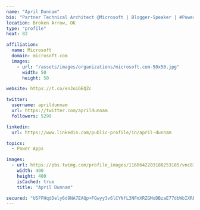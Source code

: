 ```yaml
---
name: "April Dunnam"
bio: "Partner Technical Architect @Microsoft | Blogger-Speaker | #PowerApps, #PowerAutomate, #Office365, #SharePoint | #WIT | #Karaoke Queen"
location: Broken Arrow, OK
type: "profile"
heat: 82

affiliation:
  name: Microsoft
  domain: microsoft.com
  images:
    - url: "/assets/images/organizations/microsoft.com-50x50.jpg"
      width: 50
      height: 50

website: https://t.co/enJuiGEQZc

twitter:
  username: aprildunnam
  url: https://twitter.com/aprildunnam
  followers: 5299

linkedin:
  url: https://www.linkedin.com/public-profile/in/april-dunnam

topics:
  - Power Apps

images:
  - url: https://pbs.twimg.com/profile_images/1168642203180253185/vnc83eOg_400x400.jpg
    width: 400
    height: 400
    isCached: true
    title: "April Dunnam"

secured: "USFFHqdDely6d9NA7EAQp+FGwyy3v6lCYNfL3NFmXRZGMoDBzaE77dbWbIXRBuXrZV3Zh7c8ncC+q2X4MQoRMNARFkYJY+Fw1fkYwtncnWOBme7Ya2tc0KHgjQ/yUxe9K4Ia2xFjyBhHXfOc8Asj69dThQMY4wHeXDq0Y+aKObhPClLnwMZP4iMCFYdbZYL64I6PB1N4ed+y+0i1AMEwm1Kse9FzWz6oBhXqQHV+axHASZTaGP5zz/t0EtcM2+FrvxYHh1SKyWxm7EcnwkblneXjVxuSJvQ79Y01TLmxRTaRsxBZxAx8HoJZ39QqqG1xuNR6m48xfjIqG43SUrxtPd08DkMwKGPVmR40EmK+XUu3dj5AnS9B/lkv4tq/38SaW6b/Rgt0X+S04Hf7JK9m/50khCm8OhJCLxl+ngGTyKQ=;8znhnXKbuo+xljT71/KqHQ=="
---
```


